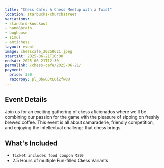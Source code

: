 ```yaml
---
title: "Chess Cafe: A Chess Meetup with a Twist"
location: starbucks-churchstreet
variations:
- standard-knockout
- hand&brain
- bughouse
- simul
- antichess
layout: event
image: chesscafe_20250621.jpeg
startsAt: 2025-06-21T10:00
endsAt: 2025-06-21T12:30
permalink: /chess-cafe/2025-06-21/
payment:
  price: 350
  razorpay: pl_QbwGJtLOiZfwBU
---
```


## Event Details

Join us for an exciting gathering of chess aficionados where we'll be
combining our passion for the game with the pleasure of sipping on freshly
brewed coffee. This event is all about camaraderie, friendly competition, and
enjoying the intellectual challenge that chess brings.

## What's Included

- `Ticket includes food coupon ₹200`
- 2.5 Hours of multiple Fun-filled Chess Variants
